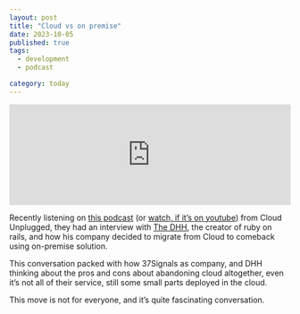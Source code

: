 ```yaml
---
layout: post
title: "Cloud vs on premise"
date: 2023-10-05
published: true
tags:
  - development
  - podcast

category: today
---
```


<iframe id="bCastiFrm489v0mqn" src="https://player.bcast.fm/cloud-unplugged/489v0mqn-episode-29-david-heinemeier-hansson-37-signals-ruby-on-rails-rent-vs-buy-do-cloud-providers-really-save-companies-money" frameborder="0" height="180"  seamless="true" style="width:100%;height:180px;" width="100%"></iframe>

Recently listening on [this podcast](https://podcasts.bcast.fm/e/489v0mqn-episode-29-david-heinemeier-hansson-37-signals-ruby-on-rails-rent-vs-buy-do-cloud-providers-really-save-companies-money) (or [watch, if it’s on youtube](https://www.youtube.com/watch?v=QYIJYtPUJwY)) from Cloud Unplugged, they had an interview with [The DHH](https://en.wikipedia.org/wiki/David_Heinemeier_Hansson), the creator of ruby on rails, and how his company decided to migrate from Cloud to comeback using on-premise solution.

This conversation packed with how 37Signals as company, and DHH thinking about the pros and cons about abandoning cloud altogether, even it’s not all of their service, still some small parts deployed in the cloud.

This move is not for everyone, and it’s quite fascinating conversation.
